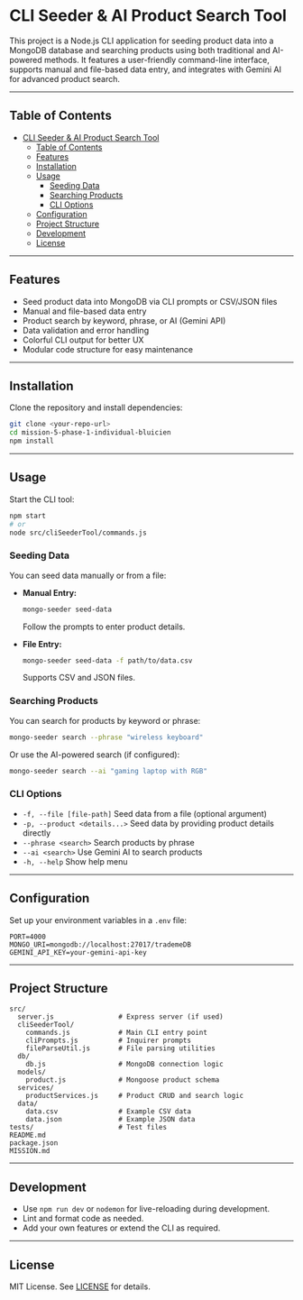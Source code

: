 # CLI Seeder & AI Product Search Tool

This project is a Node.js CLI application for seeding product data into a MongoDB database and searching products using both traditional and AI-powered methods. It features a user-friendly command-line interface, supports manual and file-based data entry, and integrates with Gemini AI for advanced product search.

---

## Table of Contents

- [CLI Seeder \& AI Product Search Tool](#cli-seeder--ai-product-search-tool)
  - [Table of Contents](#table-of-contents)
  - [Features](#features)
  - [Installation](#installation)
  - [Usage](#usage)
    - [Seeding Data](#seeding-data)
    - [Searching Products](#searching-products)
    - [CLI Options](#cli-options)
  - [Configuration](#configuration)
  - [Project Structure](#project-structure)
  - [Development](#development)
  - [License](#license)

---

## Features

- Seed product data into MongoDB via CLI prompts or CSV/JSON files
- Manual and file-based data entry
- Product search by keyword, phrase, or AI (Gemini API)
- Data validation and error handling
- Colorful CLI output for better UX
- Modular code structure for easy maintenance

---

## Installation

Clone the repository and install dependencies:

```bash
git clone <your-repo-url>
cd mission-5-phase-1-individual-bluicien
npm install
```

---

## Usage

Start the CLI tool:

```bash
npm start
# or
node src/cliSeederTool/commands.js
```

### Seeding Data

You can seed data manually or from a file:

- **Manual Entry:**
  ```bash
  mongo-seeder seed-data
  ```
  Follow the prompts to enter product details.

- **File Entry:**
  ```bash
  mongo-seeder seed-data -f path/to/data.csv
  ```
  Supports CSV and JSON files.

### Searching Products

You can search for products by keyword or phrase:

```bash
mongo-seeder search --phrase "wireless keyboard"
```

Or use the AI-powered search (if configured):

```bash
mongo-seeder search --ai "gaming laptop with RGB"
```

### CLI Options

- `-f, --file [file-path]`  Seed data from a file (optional argument)
- `-p, --product <details...>`  Seed data by providing product details directly
- `--phrase <search>`  Search products by phrase
- `--ai <search>`  Use Gemini AI to search products
- `-h, --help`  Show help menu

---

## Configuration

Set up your environment variables in a `.env` file:

```env
PORT=4000
MONGO_URI=mongodb://localhost:27017/trademeDB
GEMINI_API_KEY=your-gemini-api-key
```

---

## Project Structure

```
src/
  server.js                # Express server (if used)
  cliSeederTool/
    commands.js            # Main CLI entry point
    cliPrompts.js          # Inquirer prompts
    fileParseUtil.js       # File parsing utilities
  db/
    db.js                  # MongoDB connection logic
  models/
    product.js             # Mongoose product schema
  services/
    productServices.js     # Product CRUD and search logic
  data/
    data.csv               # Example CSV data
    data.json              # Example JSON data
tests/                     # Test files
README.md
package.json
MISSION.md
```

---

## Development

- Use `npm run dev` or `nodemon` for live-reloading during development.
- Lint and format code as needed.
- Add your own features or extend the CLI as required.

---

## License

MIT License. See [LICENSE](LICENSE) for details.
